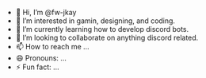 - 👋 Hi, I’m @fw-jkay
- 👀 I’m interested in gamin, designing, and coding.
- 🌱 I’m currently learning how to develop discord bots.
- 💞️ I’m looking to collaborate on anything discord related.
- 📫 How to reach me ...
- 😄 Pronouns: ...
- ⚡ Fun fact: ...
